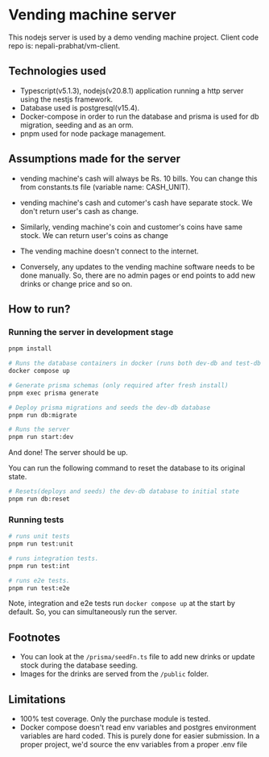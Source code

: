 # Vending machine server

This nodejs server is used by a demo vending machine project. Client code repo is: nepali-prabhat/vm-client.

## Technologies used

- Typescript(v5.1.3), nodejs(v20.8.1) application running a http server using the nestjs framework.
- Database used is postgresql(v15.4).
- Docker-compose in order to run the database and prisma is used for db migration, seeding and as an orm.
- pnpm used for node package management.

## Assumptions made for the server

- vending machine's cash will always be Rs. 10 bills. You can change this from constants.ts file (variable name: CASH_UNIT).

- vending machine's cash and cutomer's cash have separate stock. We don't return user's cash as change.
- Similarly, vending machine's coin and customer's coins have same stock. We can return user's coins as change

- The vending machine doesn't connect to the internet.
- Conversely, any updates to the vending machine software needs to be done manually. So, there are no admin pages or end points to add new drinks or change price and so on.

## How to run?

### Running the server in development stage

```bash
pnpm install
```
```bash
# Runs the database containers in docker (runs both dev-db and test-db services)
docker compose up
```
```bash
# Generate prisma schemas (only required after fresh install)
pnpm exec prisma generate
```
```bash
# Deploy prisma migrations and seeds the dev-db database
pnpm run db:migrate
```
```bash
# Runs the server
pnpm run start:dev
```

And done! The server should be up.

You can run the following command to reset the database to its original state.

```bash
# Resets(deploys and seeds) the dev-db database to initial state
pnpm run db:reset
```

### Running tests

```bash
# runs unit tests
pnpm run test:unit
```
```bash
# runs integration tests.
pnpm run test:int
```
```bash
# runs e2e tests.
pnpm run test:e2e
```

Note, integration and e2e tests run `docker compose up` at the start by default. So, you can simultaneously run the server.

## Footnotes

- You can look at the `/prisma/seedFn.ts` file to add new drinks or update stock during the database seeding.
- Images for the drinks are served from the `/public` folder.

## Limitations
- 100% test coverage. Only the purchase module is tested.
- Docker compose doesn't read env variables and postgres environment variables are hard coded. This is purely done for easier submission. In a proper project, we'd source the env variables from a proper .env file
